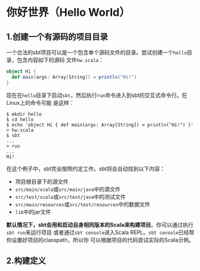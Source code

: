 你好世界（Hello World）
================================================================================
## 1.创建一个有源码的项目目录
一个合法的sbt项目可以是一个包含单个源码文件的目录。尝试创建一个`hello`目录，包含内容如下的源码
文件`hw.scala`：
```scala
object Hi {
  def main(args: Array[String]) = println("Hi!")
}
```
现在在`hello`目录下启动`sbt`，然后执行`run`命令进入到sbt的交互式命令行。在Linux上的命令可能
是这样：
```shell
$ mkdir hello
$ cd hello
$ echo 'object Hi { def main(args: Array[String]) = println("Hi!") }' > hw.scala
$ sbt
...
> run
...
Hi!
```
在这个例子中，sbt完全按照约定工作。sbt将会自动找到以下内容：
+ 项目根目录下的源文件
+ `src/main/scala`或`src/main/java`中的源文件
+ `src/test/scala`或`src/test/java`中的测试文件
+ `src/main/resources`或`src/test/resources`中的数据文件
+ `lib`中的jar文件

**默认情况下，sbt会用和启动自身相同版本的Scala来构建项目**。你可以通过执行`sbt run`来运行项目
或者通过`sbt console`进入Scala REPL。`sbt console`已经帮你设置好项目的classpath，所以你
可以根据项目的代码尝试实际的Scala示例。

## 2.构建定义
